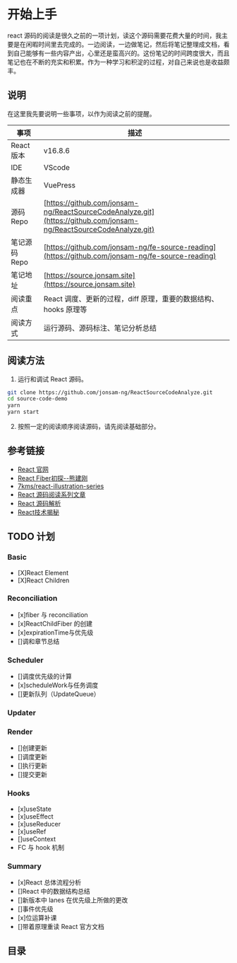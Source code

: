 # 开始上手

<TimeToRead />

react 源码的阅读是很久之前的一项计划，读这个源码需要花费大量的时间，我主要是在闲暇时间里去完成的。一边阅读，一边做笔记，然后将笔记整理成文档，看到自己能够有一些内容产出，心里还是蛮高兴的。这份笔记的时间跨度很大，而且笔记也在不断的充实和积累。作为一种学习和积淀的过程，对自己来说也是收益颇丰。

## 说明

在这里我先要说明一些事项，以作为阅读之前的提醒。

| 事项          | 描述                                                                                                               |
| ------------- | ------------------------------------------------------------------------------------------------------------------ |
| React 版本    | v16.8.6                                                                                                            |
| IDE           | VScode                                                                                                             |
| 静态生成器    | VuePress                                                                                                           |
| 源码 Repo     | [https://github.com/jonsam-ng/ReactSourceCodeAnalyze.git](https://github.com/jonsam-ng/ReactSourceCodeAnalyze.git) |
| 笔记源码 Repo | [https://github.com/jonsam-ng/fe-source-reading](https://github.com/jonsam-ng/fe-source-reading)                   |
| 笔记地址      | [https://source.jonsam.site](https://source.jonsam.site)                                                           |
| 阅读重点      | React 调度、更新的过程，diff 原理，重要的数据结构、hooks 原理等                                                    |
| 阅读方式      | 运行源码、源码标注、笔记分析总结                                                                                   |

## 阅读方法

1. 运行和调试 React 源码。

```bash
git clone https://github.com/jonsam-ng/ReactSourceCodeAnalyze.git 
cd source-code-demo
yarn 
yarn start
```

2. 按照一定的阅读顺序阅读源码，请先阅读基础部分。

## 参考链接

- [React 官网](https://reactjs.org/docs/getting-started.html)
- [React Fiber初探--熊建刚](https://my.oschina.net/u/3451529/blog/1583894?spm=a2c6h.12873639.0.0.1360375buUhrfF)
- [7kms/react-illustration-series](https://github.com/7kms/react-illustration-series)
- [React 源码阅读系列文章](https://www.zhihu.com/column/c_1203007131219533824)
- [React 源码解析](https://react.jokcy.me/)
- [React技术揭秘](https://react.iamkasong.com/)

## TODO 计划

### Basic

- [X]React Element
- [X]React Children

### Reconciliation

- [x]fiber 与 reconciliation
- [x]ReactChildFiber 的创建
- [x]expirationTime与优先级
- []调和章节总结

### Scheduler

- []调度优先级的计算
- [x]scheduleWork与任务调度
- []更新队列（UpdateQueue）

### Updater

### Render

- []创建更新
- []调度更新
- []执行更新
- []提交更新

### Hooks

- [x]useState
- [x]useEffect
- [x]useReducer
- [x]useRef
- []useContext
- FC 与 hook 机制

### Summary

- [x]React 总体流程分析
- []React 中的数据结构总结
- []新版本中 lanes 在优先级上所做的更改
- []事件优先级
- [x]位运算补课
- []带着原理重读 React 官方文档
  
## 目录

<GlobalTableOfContents />

